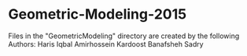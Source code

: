 # Geometric-Modeling-2015

Files in the "GeometricModeling" directory are created by the following Authors:
Haris Iqbal
Amirhossein Kardoost
Banafsheh Sadry

